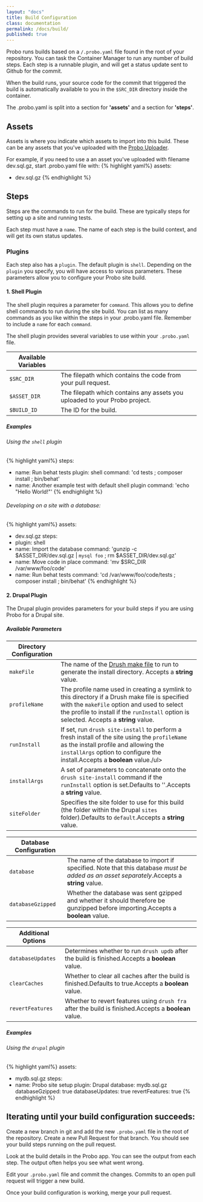 ```yaml
---
layout: "docs"
title: Build Configuration
class: documentation
permalink: /docs/build/
published: true
---
```

Probo runs builds based on a `/.probo.yaml` file found in the root of your repository. You can task the Container Manager to run any number of build steps. Each step is a runnable plugin, and will get a status update sent to Github for the commit.

When the build runs, your source code for the commit that triggered the build is automatically available to you in the `$SRC_DIR` directory inside the container.

The .probo.yaml is split into a section for **'assets'** and a section for **'steps'**.

## Assets

Assets is where you indicate which assets to import into this build. These can be any assets that you've uploaded with the [Probo Uploader](http://probo.ci/docs/uploader/).

For example, if you need to use a an asset you've uploaded with filename dev.sql.gz, start .probo.yaml file with:
{% highlight yaml%}
assets:
  - dev.sql.gz
{% endhighlight %}

## Steps

Steps are the commands to run for the build. These are typically steps for setting up a site and running tests. 

Each step must have a `name`. The name of each step is the build context, and will get its own status updates.

### Plugins

Each step also has a `plugin`. The default plugin is `shell`.  Depending on the `plugin` you specify, you will have access to various parameters. These parameters allow you to configure your Probo site build.

#### 1. Shell Plugin

The shell plugin requires a parameter for `command`. This allows you to define shell commands to run during the site build. You can list as many commands as you like within the steps in your .probo.yaml file. Remember to include a `name` for each `command`.

The shell plugin provides several variables to use within your `.probo.yaml` file.

| Available Variables |                                                                     |
| ----------- | --------------------------------------------------------------------------- |
| `$SRC_DIR`  | The filepath which contains the code from your pull request.                |
| `$ASSET_DIR`| The filepath which contains any assets you uploaded to your Probo project.  |
| `$BUILD_ID` | The ID for the build.                                                       |

##### Examples

###### Using the `shell` plugin

{% highlight yaml%}
steps:
  - name: Run behat tests
    plugin: shell
    command: 'cd tests ; composer install ; bin/behat'
  - name: Another example test with default shell plugin
    command: 'echo "Hello World!"'
{% endhighlight %}

###### Developing on a site with a database:

{% highlight yaml%}
assets:
  - dev.sql.gz
steps:
  - plugin: shell
  - name: Import the database
    command: 'gunzip -c $ASSET_DIR/dev.sql.gz | `mysql foo` ; rm $ASSET_DIR/dev.sql.gz'
  - name: Move code in place
    command: 'mv $SRC_DIR /var/www/foo/code'
  - name: Run behat tests
    command: 'cd /var/www/foo/code/tests ; composer install ; bin/behat'
{% endhighlight %}

#### 2. Drupal Plugin

The Drupal plugin provides parameters for your build steps if you are using Probo for a Drupal site. 

##### Available Parameters

| Directory Configuration |                                                                                                   |
|-------------------------|---------------------------------------------------------------------------------------------------|
|`makeFile`               | The name of the [Drush make file](http://www.drush.org/en/master/make/) to run to generate                             the install directory. Accepts a **string** value.                             |
|`profileName`            | The profile name used in creating a symlink to this directory if a Drush make file is                                  specified with the `makeFile` option and used to select the profile to install if the `runInstall`                             option is selected. Accepts a **string** value.                                |
|`runInstall`             | If set, run `drush site-install` to perform a fresh install of the site using the                                      `profileName` as the install profile and allowing the `installArgs` option to configure the                                    install.Accepts a **boolean** value.</i>/ul>                                             |
|`installArgs`            | A set of parameters to concatenate onto the `drush site-install` command if the                                        `runInstall` option is set.Defaults to ''.Accepts a **string** value. |
|`siteFolder`             | Specifies the site folder to use for this build (the folder within the Drupal `sites`                                  folder).Defaults to `default`.Accepts a **string** value.             |

| Database Configuration  |                                                                                                   |
--------------------------|---------------------------------------------------------------------------------------------------|
| `database`              |The name of the database to import if specified. Note that this database *must be added as                             an asset separately*.Accepts a **string** value.                                |
| `databaseGzipped`       |Whether the database was sent gzipped and whether it should therefore be gunzipped before                               importing.Accepts a **boolean** value.                                         |

| Additional Options    |                                                                                                     |
|-----------------------|-----------------------------------------------------------------------------------------------------|
| `databaseUpdates`     |Determines whether to run `drush updb` after the build is finished.Accepts a                                  **boolean** value.                                                                         |
| `clearCaches`         |Whether to clear all caches after the build is finished.Defaults to                                           true.Accepts a **boolean** value.                                                 |
| `revertFeatures`      |Whether to revert features using `drush fra` after the build is finished.Accepts a                             **boolean** value.                                                                        |

##### Examples

###### Using the `drupal` plugin

{% highlight yaml%}
assets:
  - mydb.sql.gz
steps:
  - name: Probo site setup
    plugin: Drupal
    database: mydb.sql.gz
    databaseGzipped: true
    databaseUpdates: true
    revertFeatures: true
{% endhighlight %}

## Iterating until your build configuration succeeds:

Create a new branch in git and add the new `.probo.yaml` file in the root of the repository. Create a new Pull Request for that branch. You should see your build steps running on the pull request.

Look at the build details in the Probo app. You can see the output from each step. The output often helps you see what went wrong.

Edit your `.probo.yaml` file and commit the changes. Commits to an open pull request will trigger a new build.

Once your build configuration is working, merge your pull request.
